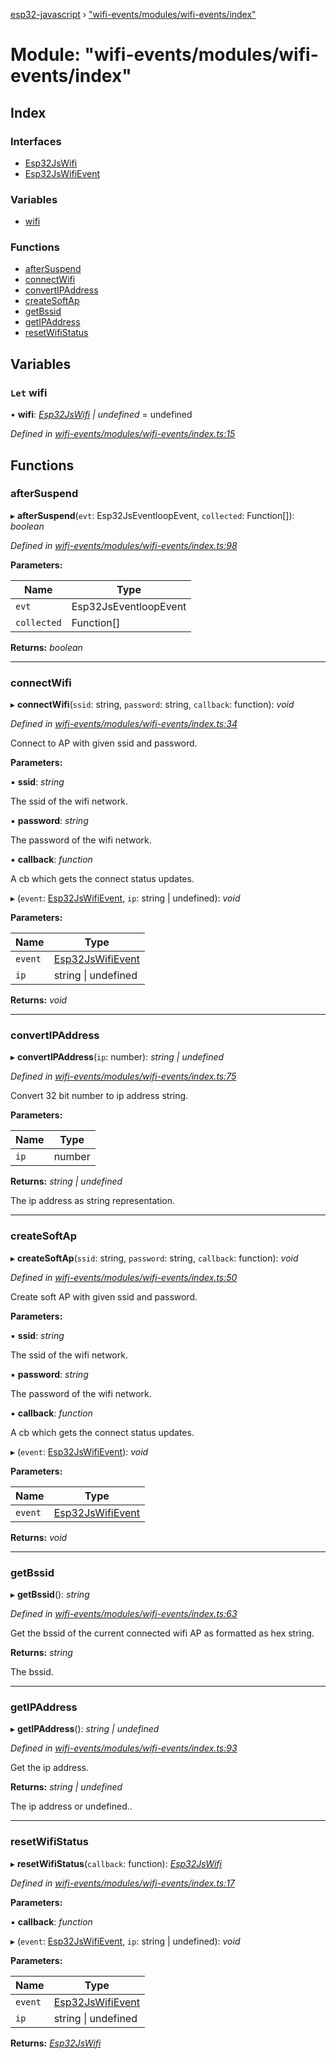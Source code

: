 [esp32-javascript](../README.md) › ["wifi-events/modules/wifi-events/index"](_wifi_events_modules_wifi_events_index_.md)

# Module: "wifi-events/modules/wifi-events/index"

## Index

### Interfaces

* [Esp32JsWifi](../interfaces/_wifi_events_modules_wifi_events_index_.esp32jswifi.md)
* [Esp32JsWifiEvent](../interfaces/_wifi_events_modules_wifi_events_index_.esp32jswifievent.md)

### Variables

* [wifi](_wifi_events_modules_wifi_events_index_.md#let-wifi)

### Functions

* [afterSuspend](_wifi_events_modules_wifi_events_index_.md#aftersuspend)
* [connectWifi](_wifi_events_modules_wifi_events_index_.md#connectwifi)
* [convertIPAddress](_wifi_events_modules_wifi_events_index_.md#convertipaddress)
* [createSoftAp](_wifi_events_modules_wifi_events_index_.md#createsoftap)
* [getBssid](_wifi_events_modules_wifi_events_index_.md#getbssid)
* [getIPAddress](_wifi_events_modules_wifi_events_index_.md#getipaddress)
* [resetWifiStatus](_wifi_events_modules_wifi_events_index_.md#resetwifistatus)

## Variables

### `Let` wifi

• **wifi**: *[Esp32JsWifi](../interfaces/_wifi_events_modules_wifi_events_index_.esp32jswifi.md) | undefined* = undefined

*Defined in [wifi-events/modules/wifi-events/index.ts:15](https://github.com/marcelkottmann/esp32-javascript/blob/801e1cb/components/wifi-events/modules/wifi-events/index.ts#L15)*

## Functions

###  afterSuspend

▸ **afterSuspend**(`evt`: Esp32JsEventloopEvent, `collected`: Function[]): *boolean*

*Defined in [wifi-events/modules/wifi-events/index.ts:98](https://github.com/marcelkottmann/esp32-javascript/blob/801e1cb/components/wifi-events/modules/wifi-events/index.ts#L98)*

**Parameters:**

Name | Type |
------ | ------ |
`evt` | Esp32JsEventloopEvent |
`collected` | Function[] |

**Returns:** *boolean*

___

###  connectWifi

▸ **connectWifi**(`ssid`: string, `password`: string, `callback`: function): *void*

*Defined in [wifi-events/modules/wifi-events/index.ts:34](https://github.com/marcelkottmann/esp32-javascript/blob/801e1cb/components/wifi-events/modules/wifi-events/index.ts#L34)*

Connect to AP with given ssid and password.

**Parameters:**

▪ **ssid**: *string*

The ssid of the wifi network.

▪ **password**: *string*

The password of the wifi network.

▪ **callback**: *function*

A cb which gets the connect status updates.

▸ (`event`: [Esp32JsWifiEvent](../interfaces/_wifi_events_modules_wifi_events_index_.esp32jswifievent.md), `ip`: string | undefined): *void*

**Parameters:**

Name | Type |
------ | ------ |
`event` | [Esp32JsWifiEvent](../interfaces/_wifi_events_modules_wifi_events_index_.esp32jswifievent.md) |
`ip` | string &#124; undefined |

**Returns:** *void*

___

###  convertIPAddress

▸ **convertIPAddress**(`ip`: number): *string | undefined*

*Defined in [wifi-events/modules/wifi-events/index.ts:75](https://github.com/marcelkottmann/esp32-javascript/blob/801e1cb/components/wifi-events/modules/wifi-events/index.ts#L75)*

Convert 32 bit number to ip address string.

**Parameters:**

Name | Type |
------ | ------ |
`ip` | number |

**Returns:** *string | undefined*

The ip address as string representation.

___

###  createSoftAp

▸ **createSoftAp**(`ssid`: string, `password`: string, `callback`: function): *void*

*Defined in [wifi-events/modules/wifi-events/index.ts:50](https://github.com/marcelkottmann/esp32-javascript/blob/801e1cb/components/wifi-events/modules/wifi-events/index.ts#L50)*

Create soft AP with given ssid and password.

**Parameters:**

▪ **ssid**: *string*

The ssid of the wifi network.

▪ **password**: *string*

The password of the wifi network.

▪ **callback**: *function*

A cb which gets the connect status updates.

▸ (`event`: [Esp32JsWifiEvent](../interfaces/_wifi_events_modules_wifi_events_index_.esp32jswifievent.md)): *void*

**Parameters:**

Name | Type |
------ | ------ |
`event` | [Esp32JsWifiEvent](../interfaces/_wifi_events_modules_wifi_events_index_.esp32jswifievent.md) |

**Returns:** *void*

___

###  getBssid

▸ **getBssid**(): *string*

*Defined in [wifi-events/modules/wifi-events/index.ts:63](https://github.com/marcelkottmann/esp32-javascript/blob/801e1cb/components/wifi-events/modules/wifi-events/index.ts#L63)*

Get the bssid of the current connected wifi AP as formatted as hex string.

**Returns:** *string*

The bssid.

___

###  getIPAddress

▸ **getIPAddress**(): *string | undefined*

*Defined in [wifi-events/modules/wifi-events/index.ts:93](https://github.com/marcelkottmann/esp32-javascript/blob/801e1cb/components/wifi-events/modules/wifi-events/index.ts#L93)*

Get the ip address.

**Returns:** *string | undefined*

The ip address or undefined..

___

###  resetWifiStatus

▸ **resetWifiStatus**(`callback`: function): *[Esp32JsWifi](../interfaces/_wifi_events_modules_wifi_events_index_.esp32jswifi.md)*

*Defined in [wifi-events/modules/wifi-events/index.ts:17](https://github.com/marcelkottmann/esp32-javascript/blob/801e1cb/components/wifi-events/modules/wifi-events/index.ts#L17)*

**Parameters:**

▪ **callback**: *function*

▸ (`event`: [Esp32JsWifiEvent](../interfaces/_wifi_events_modules_wifi_events_index_.esp32jswifievent.md), `ip`: string | undefined): *void*

**Parameters:**

Name | Type |
------ | ------ |
`event` | [Esp32JsWifiEvent](../interfaces/_wifi_events_modules_wifi_events_index_.esp32jswifievent.md) |
`ip` | string &#124; undefined |

**Returns:** *[Esp32JsWifi](../interfaces/_wifi_events_modules_wifi_events_index_.esp32jswifi.md)*
